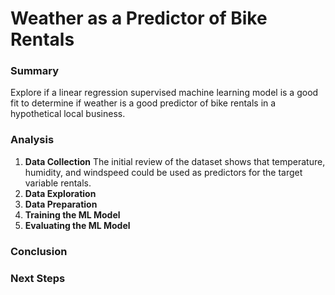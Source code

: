 # Weather as a Predictor of Bike Rentals

### Summary
Explore if a linear regression supervised machine learning model is a good fit to determine if weather is a good predictor of bike rentals in a hypothetical local business.

### Analysis
1. **Data Collection**
   The initial review of the dataset shows that temperature, humidity, and windspeed could be used as predictors for the target variable rentals.
2. **Data Exploration**
3. **Data Preparation**
4. **Training the ML Model**
5. **Evaluating the ML Model**

### Conclusion


### Next Steps